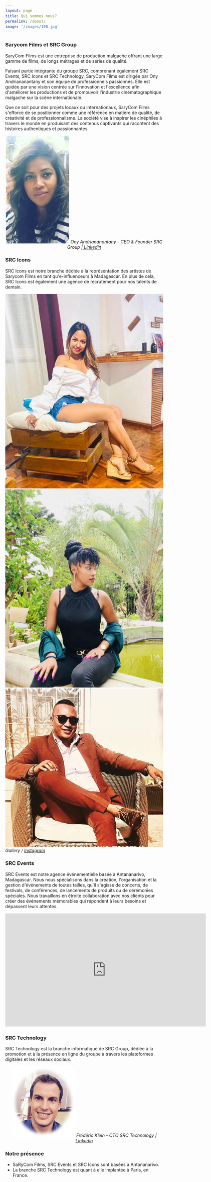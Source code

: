 ```yaml
---
layout: page
title: Qui sommes nous?
permalink: /about/
image: '/images/108.jpg'
---
```


### Sarycom Films et SRC Group

SaryCom Films est une entreprise de production malgache offrant une large gamme de films, de longs métrages et de séries de qualité. 

Faisant partie intégrante du groupe SRC, comprenant également SRC Events, SRC Icons et SRC Technology, SaryCom Films est dirigée par Ony Andriananantany et son équipe de professionnels passionnés. Elle est guidée par une vision centrée sur l'innovation et l'excellence afin d'améliorer les productions et de promouvoir l'industrie cinématographique malgache sur la scène internationale. 

Que ce soit pour des projets locaux ou internationaux, SaryCom Films s'efforce de se positionner comme une référence en matière de qualité, de créativité et de professionnalisme. La société vise à inspirer les cinéphiles à travers le monde en produisant des contenus captivants qui racontent des histoires authentiques et passionnantes.

<div align="center">
    <img src="/images/ony.jpeg">
  <em>Ony Andriananantany - CEO & Founder SRC Group |<a href="https://www.linkedin.com/in/ony-andriananantany-05b139231/" target="_blank"> Linkedin</a></em>
</div>

### SRC Icons

SRC Icons est notre branche dédiée à la représentation des artistes de Sarycom Films en tant qu'e-influenceurs à Madagascar. En plus de cela, SRC Icons est également une agence de recrutement pour nos talents de demain.

<div class="gallery-box">
  <div class="gallery">
    <img src="/images/102.jpg">
    <img src="/images/105.jpg">
    <img src="/images/107.jpg">
  </div>
  <em>Gallery / <a href="https://www.instagram.com/sary.comfilms/" target="_blank">Instagram</a></em>
</div>

### SRC Events

SRC Events est notre agence événementielle basée à Antananarivo, Madagascar. Nous nous spécialisons dans la création, l'organisation et la gestion d'événements de toutes tailles, qu'il s'agisse de concerts, de festivals, de conférences, de lancements de produits ou de cérémonies spéciales. Nous travaillons en étroite collaboration avec nos clients pour créer des événements mémorables qui répondent à leurs besoins et dépassent leurs attentes.

<p><iframe src="https://www.youtube.com/embed/bX6mQHkHTNI" width="640" height="360" frameborder="0" allowfullscreen></iframe></p>

### SRC Technology

SRC Technology est la branche informatique de SRC Group, dédiée à la promotion et à la présence en ligne du groupe à travers les plateformes digitales et les réseaux sociaux.

<div align="center">
    <img src="/images/fklein.png">
  <em>Frédéric Klein - CTO SRC Technology |<a href="https://www.linkedin.com/in/fklein82/" target="_blank"> Linkedin</a></em>
</div>

### Notre présence

- SaRyCom Films, SRC Events et SRC Icons sont basées à Antananarivo. 
- La branche SRC Technology est quant à elle implantée à Paris, en France.